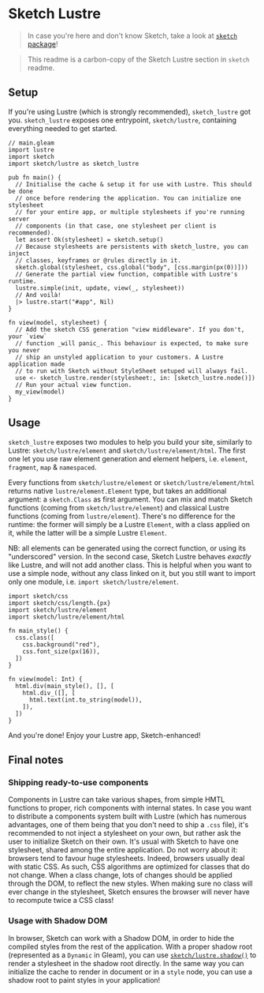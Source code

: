 # Sketch Lustre

> In case you're here and don't know Sketch, take a look at
> [`sketch` package](https://hexdocs.pm/sketch)!

> This readme is a carbon-copy of the Sketch Lustre section in `sketch` readme.

## Setup

If you're using Lustre (which is strongly recommended), `sketch_lustre` got you.
`sketch_lustre` exposes one entrypoint, `sketch/lustre`, containing everything
needed to get started.

```gleam
// main.gleam
import lustre
import sketch
import sketch/lustre as sketch_lustre

pub fn main() {
  // Initialise the cache & setup it for use with Lustre. This should be done
  // once before rendering the application. You can initialize one stylesheet
  // for your entire app, or multiple stylesheets if you're running server
  // components (in that case, one stylesheet per client is recommended).
  let assert Ok(stylesheet) = sketch.setup()
  // Because stylesheets are persistents with sketch_lustre, you can inject
  // classes, keyframes or @rules directly in it.
  sketch.global(stylesheet, css.global("body", [css.margin(px(0))]))
  // Generate the partial view function, compatible with Lustre's runtime.
  lustre.simple(init, update, view(_, stylesheet))
  // And voilà!
  |> lustre.start("#app", Nil)
}

fn view(model, stylesheet) {
  // Add the sketch CSS generation "view middleware". If you don't, your `view`
  // function _will panic_. This behaviour is expected, to make sure you never
  // ship an unstyled application to your customers. A Lustre application made
  // to run with Sketch without StyleSheet setuped will always fail.
  use <- sketch_lustre.render(stylesheet:, in: [sketch_lustre.node()])
  // Run your actual view function.
  my_view(model)
}
```

## Usage

`sketch_lustre` exposes two modules to help you build your site, similarly to
Lustre: `sketch/lustre/element` and `sketch/lustre/element/html`. The first one
let you use raw element generation and element helpers, i.e. `element`,
`fragment`, `map` & `namespaced`.

Every functions from `sketch/lustre/element` or `sketch/lustre/element/html`
returns native `lustre/element.Element` type, but takes an additional argument:
a `sketch.Class` as first argument. You can mix and match Sketch functions
(coming from `sketch/lustre/element`) and classical Lustre functions (coming
from `lustre/element`). There's no difference for the runtime: the former will
simply be a Lustre `Element`, with a class applied on it, while the latter will
be a simple Lustre `Element`.

NB: all elements can be generated using the correct function, or using its
"underscored" version. In the second case, Sketch Lustre behaves _exactly_ like
Lustre, and will not add another class. This is helpful when you want to use a
simple node, without any class linked on it, but you still want to import only
one module, i.e. `import sketch/lustre/element`.

```gleam
import sketch/css
import sketch/css/length.{px}
import sketch/lustre/element
import sketch/lustre/element/html

fn main_style() {
  css.class([
    css.background("red"),
    css.font_size(px(16)),
  ])
}

fn view(model: Int) {
  html.div(main_style(), [], [
    html.div_([], [
      html.text(int.to_string(model)),
    ]),
  ])
}
```

And you're done! Enjoy your Lustre app, Sketch-enhanced!

## Final notes

### Shipping ready-to-use components

Components in Lustre can take various shapes, from simple HMTL functions to
proper, rich components with internal states. In case you want to distribute a
components system built with Lustre (which has numerous advantages, one of them
being that you don't need to ship a `.css` file), it's recommended to not inject
a stylesheet on your own, but rather ask the user to initialize Sketch on their
own. It's usual with Sketch to have one stylesheet, shared among the entire
application. Do not worry about it: browsers tend to favour huge stylesheets.
Indeed, browsers usually deal with static CSS. As such, CSS algorithms are
optimized for classes that do not change. When a class change, lots of changes
should be applied through the DOM, to reflect the new styles. When making sure
no class will ever change in the stylesheet, Sketch ensures the browser will
never have to recompute twice a CSS class!

### Usage with Shadow DOM

In browser, Sketch can work with a Shadow DOM, in order to hide the compiled
styles from the rest of the application. With a proper shadow root (represented
as a `Dynamic` in Gleam), you can use
[`sketch/lustre.shadow()`](https://hexdocs.pm/sketch_lustre/sketch/lustre.html#shadow)
to render a stylesheet in the shadow root directly. In the same way you can
initialize the cache to render in document or in a `style` node, you can use a
shadow root to paint styles in your application!
